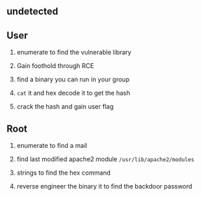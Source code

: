 undetected
---

## User

1. enumerate to find the vulnerable library 

2. Gain foothold through RCE

3. find a binary you can run in your group 

4. `cat` it and hex decode it to get the hash

5. crack the hash and gain user flag

## Root

1. enumerate to find a mail

2. find last modified apache2 module `/usr/lib/apache2/modules`

3. strings to find the hex command

5. reverse engineer the binary it to find the backdoor password

